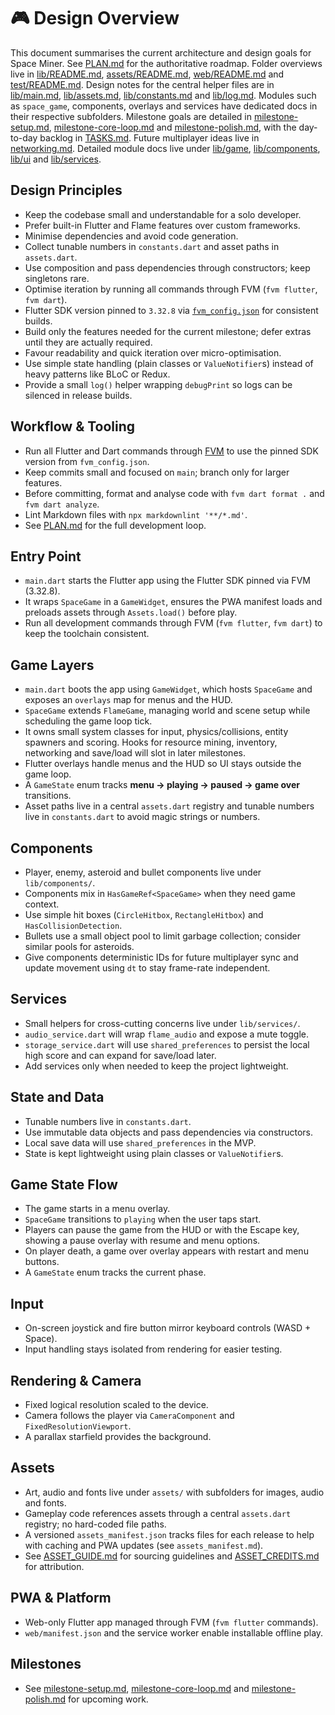 # 🎮 Design Overview

This document summarises the current architecture and design goals for Space
Miner. See [PLAN.md](PLAN.md) for the authoritative roadmap. Folder overviews
live in [lib/README.md](lib/README.md), [assets/README.md](assets/README.md),
[web/README.md](web/README.md) and [test/README.md](test/README.md).
Design notes for the central helper files are in
[lib/main.md](lib/main.md), [lib/assets.md](lib/assets.md),
[lib/constants.md](lib/constants.md) and [lib/log.md](lib/log.md).
Modules such as `space_game`, components, overlays and services have dedicated
docs in their respective subfolders.
Milestone goals are detailed in [milestone-setup.md](milestone-setup.md),
[milestone-core-loop.md](milestone-core-loop.md) and
[milestone-polish.md](milestone-polish.md), with the day-to-day backlog in
[TASKS.md](TASKS.md). Future multiplayer ideas live in
[networking.md](networking.md). Detailed module docs live under
[lib/game](lib/game/README.md), [lib/components](lib/components/README.md),
[lib/ui](lib/ui/README.md) and [lib/services](lib/services/README.md).

## Design Principles

- Keep the codebase small and understandable for a solo developer.
- Prefer built-in Flutter and Flame features over custom frameworks.
- Minimise dependencies and avoid code generation.
- Collect tunable numbers in `constants.dart` and asset paths in `assets.dart`.
- Use composition and pass dependencies through constructors; keep singletons rare.
- Optimise iteration by running all commands through FVM (`fvm flutter`, `fvm dart`).
- Flutter SDK version pinned to `3.32.8` via
  [`fvm_config.json`](fvm_config.json) for consistent builds.
- Build only the features needed for the current milestone; defer extras until
  they are actually required.
- Favour readability and quick iteration over micro-optimisation.
- Use simple state handling (plain classes or `ValueNotifier`s) instead of heavy
  patterns like BLoC or Redux.
- Provide a small `log()` helper wrapping `debugPrint` so logs can be silenced
  in release builds.

## Workflow & Tooling

- Run all Flutter and Dart commands through [FVM](https://fvm.app/) to use the
  pinned SDK version from `fvm_config.json`.
- Keep commits small and focused on `main`; branch only for larger features.
- Before committing, format and analyse code with `fvm dart format .` and
  `fvm dart analyze`.
- Lint Markdown files with `npx markdownlint '**/*.md'`.
- See [PLAN.md](PLAN.md) for the full development loop.

## Entry Point

- `main.dart` starts the Flutter app using the Flutter SDK pinned via FVM (3.32.8).
- It wraps `SpaceGame` in a `GameWidget`, ensures the PWA manifest loads and
  preloads assets through `Assets.load()` before play.
- Run all development commands through FVM (`fvm flutter`, `fvm dart`) to keep
  the toolchain consistent.

## Game Layers

- `main.dart` boots the app using `GameWidget`, which hosts `SpaceGame` and
  exposes an `overlays` map for menus and the HUD.
- `SpaceGame` extends `FlameGame`, managing world and scene setup while
  scheduling the game loop tick.
- It owns small system classes for input, physics/collisions, entity spawners
  and scoring. Hooks for resource mining, inventory, networking and save/load
  will slot in later milestones.
- Flutter overlays handle menus and the HUD so UI stays outside the game loop.
- A `GameState` enum tracks **menu → playing → paused → game over** transitions.
- Asset paths live in a central `assets.dart` registry and tunable numbers live
  in `constants.dart` to avoid magic strings or numbers.

## Components

- Player, enemy, asteroid and bullet components live under `lib/components/`.
- Components mix in `HasGameRef<SpaceGame>` when they need game context.
- Use simple hit boxes (`CircleHitbox`, `RectangleHitbox`) and
  `HasCollisionDetection`.
- Bullets use a small object pool to limit garbage collection; consider similar
  pools for asteroids.
- Give components deterministic IDs for future multiplayer sync and update
  movement using `dt` to stay frame-rate independent.

## Services

- Small helpers for cross-cutting concerns live under `lib/services/`.
- `audio_service.dart` will wrap `flame_audio` and expose a mute toggle.
- `storage_service.dart` will use `shared_preferences` to persist the local
  high score and can expand for save/load later.
- Add services only when needed to keep the project lightweight.

## State and Data

- Tunable numbers live in `constants.dart`.
- Use immutable data objects and pass dependencies via constructors.
- Local save data will use `shared_preferences` in the MVP.
- State is kept lightweight using plain classes or `ValueNotifier`s.

## Game State Flow

- The game starts in a menu overlay.
- `SpaceGame` transitions to `playing` when the user taps start.
- Players can pause the game from the HUD or with the Escape key,
  showing a pause overlay with resume and menu options.
- On player death, a game over overlay appears with restart and menu buttons.
- A `GameState` enum tracks the current phase.

## Input

- On-screen joystick and fire button mirror keyboard controls (WASD + Space).
- Input handling stays isolated from rendering for easier testing.

## Rendering & Camera

- Fixed logical resolution scaled to the device.
- Camera follows the player via `CameraComponent` and `FixedResolutionViewport`.
- A parallax starfield provides the background.

## Assets

- Art, audio and fonts live under `assets/` with subfolders for images,
  audio and fonts.
- Gameplay code references assets through a central `assets.dart` registry;
  no hard-coded file paths.
- A versioned `assets_manifest.json` tracks files for each release to help with
  caching and PWA updates (see `assets_manifest.md`).
- See [ASSET_GUIDE.md](ASSET_GUIDE.md) for sourcing guidelines and
  [ASSET_CREDITS.md](ASSET_CREDITS.md) for attribution.

## PWA & Platform

- Web-only Flutter app managed through FVM (`fvm flutter` commands).
- `web/manifest.json` and the service worker enable installable offline play.

## Milestones

- See [milestone-setup.md](milestone-setup.md),
  [milestone-core-loop.md](milestone-core-loop.md) and
  [milestone-polish.md](milestone-polish.md) for upcoming work.
